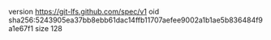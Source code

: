 version https://git-lfs.github.com/spec/v1
oid sha256:5243905ea37bb8ebb61dac14ffb11707aefee9002a1b1ae5b836484f9a1e67f1
size 128
